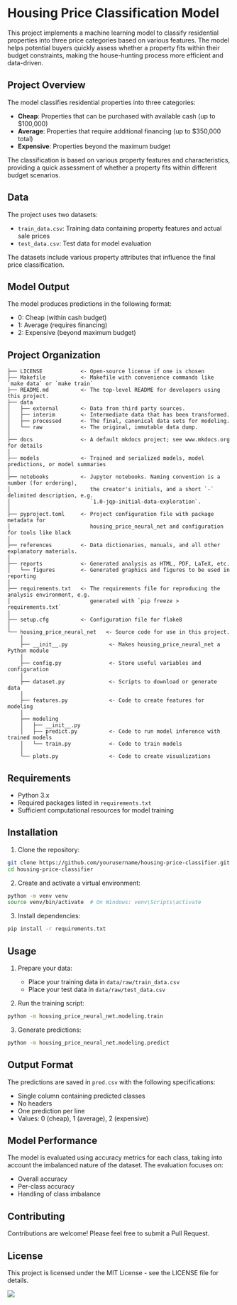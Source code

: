 # Housing Price Classification Model

This project implements a machine learning model to classify residential properties into three price categories based on various features. The model helps potential buyers quickly assess whether a property fits within their budget constraints, making the house-hunting process more efficient and data-driven.

## Project Overview

The model classifies residential properties into three categories:
- **Cheap**: Properties that can be purchased with available cash (up to $100,000)
- **Average**: Properties that require additional financing (up to $350,000 total)
- **Expensive**: Properties beyond the maximum budget

The classification is based on various property features and characteristics, providing a quick assessment of whether a property fits within different budget scenarios.

## Data

The project uses two datasets:
- `train_data.csv`: Training data containing property features and actual sale prices
- `test_data.csv`: Test data for model evaluation

The datasets include various property attributes that influence the final price classification.

## Model Output

The model produces predictions in the following format:
- 0: Cheap (within cash budget)
- 1: Average (requires financing)
- 2: Expensive (beyond maximum budget)

## Project Organization

```
├── LICENSE            <- Open-source license if one is chosen
├── Makefile           <- Makefile with convenience commands like `make data` or `make train`
├── README.md          <- The top-level README for developers using this project.
├── data
│   ├── external       <- Data from third party sources.
│   ├── interim        <- Intermediate data that has been transformed.
│   ├── processed      <- The final, canonical data sets for modeling.
│   └── raw            <- The original, immutable data dump.
│
├── docs               <- A default mkdocs project; see www.mkdocs.org for details
│
├── models             <- Trained and serialized models, model predictions, or model summaries
│
├── notebooks          <- Jupyter notebooks. Naming convention is a number (for ordering),
│                         the creator's initials, and a short `-` delimited description, e.g.
│                         `1.0-jqp-initial-data-exploration`.
│
├── pyproject.toml     <- Project configuration file with package metadata for 
│                         housing_price_neural_net and configuration for tools like black
│
├── references         <- Data dictionaries, manuals, and all other explanatory materials.
│
├── reports            <- Generated analysis as HTML, PDF, LaTeX, etc.
│   └── figures        <- Generated graphics and figures to be used in reporting
│
├── requirements.txt   <- The requirements file for reproducing the analysis environment, e.g.
│                         generated with `pip freeze > requirements.txt`
│
├── setup.cfg          <- Configuration file for flake8
│
└── housing_price_neural_net   <- Source code for use in this project.
    │
    ├── __init__.py             <- Makes housing_price_neural_net a Python module
    │
    ├── config.py               <- Store useful variables and configuration
    │
    ├── dataset.py              <- Scripts to download or generate data
    │
    ├── features.py             <- Code to create features for modeling
    │
    ├── modeling                
    │   ├── __init__.py 
    │   ├── predict.py          <- Code to run model inference with trained models          
    │   └── train.py            <- Code to train models
    │
    └── plots.py                <- Code to create visualizations
```

## Requirements

- Python 3.x
- Required packages listed in `requirements.txt`
- Sufficient computational resources for model training

## Installation

1. Clone the repository:
```bash
git clone https://github.com/yourusername/housing-price-classifier.git
cd housing-price-classifier
```

2. Create and activate a virtual environment:
```bash
python -m venv venv
source venv/bin/activate  # On Windows: venv\Scripts\activate
```

3. Install dependencies:
```bash
pip install -r requirements.txt
```

## Usage

1. Prepare your data:
   - Place your training data in `data/raw/train_data.csv`
   - Place your test data in `data/raw/test_data.csv`

2. Run the training script:
```bash
python -m housing_price_neural_net.modeling.train
```

3. Generate predictions:
```bash
python -m housing_price_neural_net.modeling.predict
```

## Output Format

The predictions are saved in `pred.csv` with the following specifications:
- Single column containing predicted classes
- No headers
- One prediction per line
- Values: 0 (cheap), 1 (average), 2 (expensive)

## Model Performance

The model is evaluated using accuracy metrics for each class, taking into account the imbalanced nature of the dataset. The evaluation focuses on:
- Overall accuracy
- Per-class accuracy
- Handling of class imbalance

## Contributing

Contributions are welcome! Please feel free to submit a Pull Request.

## License

This project is licensed under the MIT License - see the LICENSE file for details.

<a target="_blank" href="https://cookiecutter-data-science.drivendata.org/">
    <img src="https://img.shields.io/badge/CCDS-Project%20template-328F97?logo=cookiecutter" />
</a>
